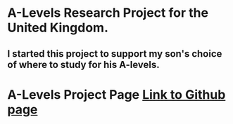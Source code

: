 # A-Levels Research Project for the United Kingdom.
## I started this project to support my son's choice of where to study for his A-levels.

# A-Levels Project Page [Link to Github page](https://osoisi.github.io/aLevels2023dataproject.html)